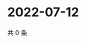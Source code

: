 # 2022-07-12

共 0 条

<!-- BEGIN WEIBO -->
<!-- 最后更新时间 Tue Jul 12 2022 21:28:39 GMT+0800 (China Standard Time) -->

<!-- END WEIBO -->
